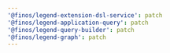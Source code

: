 ```yaml
---
'@finos/legend-extension-dsl-service': patch
'@finos/legend-application-query': patch
'@finos/legend-query-builder': patch
'@finos/legend-graph': patch
---
```

